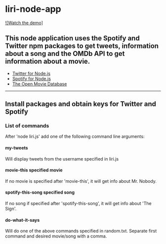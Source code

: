 # liri-node-app

[![Watch the demo]](https://britaramsay.github.io/liri-node-app/demo-video.mp4)

This node application uses the Spotify and Twitter npm packages to get tweets, information about a song and the OMDb API to get information about a movie. 
---
* [Twitter for Node.js](https://www.npmjs.com/package/twitter)
* [Spotify for Node.js](https://www.npmjs.com/package/spotify)
* [The Open Movie Database](http://omdbapi.com/)
---
Install packages and obtain keys for Twitter and Spotify
---
### List of commands
After 'node liri.js' add one of the following command line arguments:
#### my-tweets
Will display tweets from the username specified in liri.js
#### movie-this specified movie
If no movie is specified after 'movie-this', it will get info about Mr. Nobody. 
#### spotify-this-song specified song
If no song if specified after 'spotify-this-song', it will get info about 'The Sign'.
#### do-what-it-says
Will do one of the above commands specified in random.txt. Separate first command and desired movie/song with a comma.